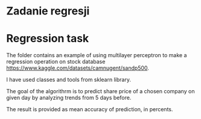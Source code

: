 # Zadanie regresji

# Regression task

The folder contains an example of using multilayer perceptron to make a regression operation on stock database
https://www.kaggle.com/datasets/camnugent/sandp500.

I have used classes and tools from sklearn library.

The goal of the algorithrm is to predict share price of a chosen company on given day by analyzing trends from 5 days before. 

The result is provided as mean accuracy of prediction, in percents.
